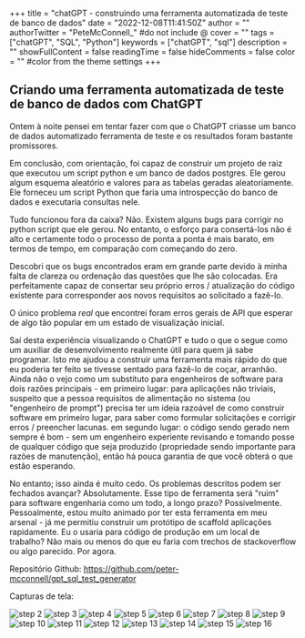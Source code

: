 +++
title = "chatGPT - construindo uma ferramenta automatizada de teste de banco de dados"
date = "2022-12-08T11:41:50Z"
author = ""
authorTwitter = "PeteMcConnell_" #do not include @
cover = ""
tags = ["chatGPT", "SQL", "Python"]
keywords = ["chatGPT", "sql"]
description = ""
showFullContent = false
readingTime = false
hideComments = false
color = "" #color from the theme settings
+++

Criando uma ferramenta automatizada de teste de banco de dados com ChatGPT
--------------------------------------------------------------------------

Ontem à noite pensei em tentar fazer com que o ChatGPT criasse um banco de dados automatizado
ferramenta de teste e os resultados foram bastante promissores.

Em conclusão, com orientação, foi capaz de construir um projeto de raiz que
executou um script python e um banco de dados postgres. Ele gerou algum esquema aleatório e
valores para as tabelas geradas aleatoriamente. Ele forneceu um script Python que
faria uma introspecção do banco de dados e executaria consultas nele.

Tudo funcionou fora da caixa? Não. Existem alguns bugs para corrigir no python
script que ele gerou. No entanto, o esforço para consertá-los não é alto e
certamente todo o processo de ponta a ponta é mais barato, em termos de tempo, em comparação com
começando do zero.

Descobri que os bugs encontrados eram em grande parte devido à minha falta de clareza ou
ordenação das questões que lhe são colocadas. Era perfeitamente capaz de consertar seu próprio
erros / atualização do código existente para corresponder aos novos requisitos ao
solicitado a fazê-lo.

O único problema _real_ que encontrei foram erros gerais de API que
esperar de algo tão popular em um estado de visualização inicial.

Saí desta experiência visualizando o ChatGPT e tudo o que o segue como um
auxiliar de desenvolvimento realmente útil para quem já sabe programar. Isto
me ajudou a construir uma ferramenta mais rápido do que eu poderia ter feito se tivesse sentado para fazê-lo de
coçar, arranhão. Ainda não o vejo como um substituto para engenheiros de software para dois
razões principais - em primeiro lugar: para aplicações não triviais, suspeito que a pessoa
requisitos de alimentação no sistema (ou "engenheiro de prompt") precisa ter um
ideia razoável de como construir software em primeiro lugar, para saber como
formular solicitações e corrigir erros / preencher lacunas. em segundo lugar: o código sendo
gerado nem sempre é bom - sem um engenheiro experiente revisando e
tomando posse de qualquer código que seja produzido (propriedade sendo importante para
razões de manutenção), então há pouca garantia de que você obterá o que
estão esperando.

No entanto; isso ainda é muito cedo. Os problemas descritos podem ser fechados
avançar? Absolutamente. Esse tipo de ferramenta será "ruim" para software
engenharia como um todo, a longo prazo? Possivelmente. Pessoalmente, estou muito animado por ter
esta ferramenta em meu arsenal - já me permitiu construir um protótipo de scaffold
aplicações rapidamente. Eu o usaria para código de produção em um local de trabalho? Não
mais ou menos do que eu faria com trechos de stackoverflow ou algo parecido. Por agora.

Repositório Github: https://github.com/peter-mcconnell/gpt_sql_test_generator

Capturas de tela:

![step 2](https://raw.githubusercontent.com/peter-mcconnell/gpt_sql_test_generator/master/media/2.png "step 2")
![step 3](https://raw.githubusercontent.com/peter-mcconnell/gpt_sql_test_generator/master/media/3.png "step 3")
![step 4](https://raw.githubusercontent.com/peter-mcconnell/gpt_sql_test_generator/master/media/4.png "step 4")
![step 5](https://raw.githubusercontent.com/peter-mcconnell/gpt_sql_test_generator/master/media/5.png "step 5")
![step 6](https://raw.githubusercontent.com/peter-mcconnell/gpt_sql_test_generator/master/media/6.png "step 6")
![step 7](https://raw.githubusercontent.com/peter-mcconnell/gpt_sql_test_generator/master/media/7.png "step 7")
![step 8](https://raw.githubusercontent.com/peter-mcconnell/gpt_sql_test_generator/master/media/8.png "step 8")
![step 9](https://raw.githubusercontent.com/peter-mcconnell/gpt_sql_test_generator/master/media/9.png "step 9")
![step 10](https://raw.githubusercontent.com/peter-mcconnell/gpt_sql_test_generator/master/media/10.png "step 10")
![step 11](https://raw.githubusercontent.com/peter-mcconnell/gpt_sql_test_generator/master/media/11.png "step 11")
![step 12](https://raw.githubusercontent.com/peter-mcconnell/gpt_sql_test_generator/master/media/12.png "step 12")
![step 13](https://raw.githubusercontent.com/peter-mcconnell/gpt_sql_test_generator/master/media/13.png "step 13")
![step 14](https://raw.githubusercontent.com/peter-mcconnell/gpt_sql_test_generator/master/media/14.png "step 14")
![step 15](https://raw.githubusercontent.com/peter-mcconnell/gpt_sql_test_generator/master/media/15.png "step 15")
![step 16](https://raw.githubusercontent.com/peter-mcconnell/gpt_sql_test_generator/master/media/16.png "step 16")
